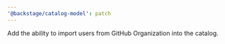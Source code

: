 ```yaml
---
'@backstage/catalog-model': patch
---
```


Add the ability to import users from GitHub Organization into the catalog.
